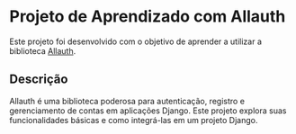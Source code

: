 # Projeto de Aprendizado com Allauth

Este projeto foi desenvolvido com o objetivo de aprender a utilizar a biblioteca [Allauth](https://django-allauth.readthedocs.io/en/latest/).

## Descrição

Allauth é uma biblioteca poderosa para autenticação, registro e gerenciamento de contas em aplicações Django. Este projeto explora suas funcionalidades básicas e como integrá-las em um projeto Django.
